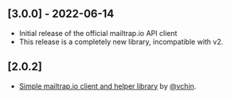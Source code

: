 ## [3.0.0] - 2022-06-14

- Initial release of the official mailtrap.io API client
- This release is a completely new library, incompatible with v2.

## [2.0.2]

- [Simple mailtrap.io client and helper library](https://github.com/vchin/mailtrap-client) by [@vchin](https://github.com/vchin).
